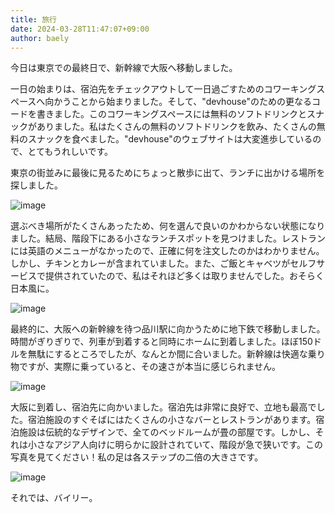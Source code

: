```yaml
---
title: 旅行
date: 2024-03-28T11:47:07+09:00
author: baely
---
```

今日は東京での最終日で、新幹線で大阪へ移動しました。

一日の始まりは、宿泊先をチェックアウトして一日過ごすためのコワーキングスペースへ向かうことから始まりました。そして、"devhouse"のための更なるコードを書きました。このコワーキングスペースには無料のソフトドリンクとスナックがありました。私はたくさんの無料のソフトドリンクを飲み、たくさんの無料のスナックを食べました。"devhouse"のウェブサイトは大変進歩しているので、とてもうれしいです。

東京の街並みに最後に見るためにちょっと散歩に出て、ランチに出かける場所を探しました。

![image](https://github.com/devhou-se/www-jp/assets/5674656/17d8c3f0-b189-48ce-b214-135ee6426b7e)

選ぶべき場所がたくさんあったため、何を選んで良いのかわからない状態になりました。結局、階段下にある小さなランチスポットを見つけました。レストランには英語のメニューがなかったので、正確に何を注文したのかはわかりません。しかし、チキンとカレーが含まれていました。また、ご飯とキャベツがセルフサービスで提供されていたので、私はそれほど多くは取りませんでした。おそらく日本風に。

![image](https://github.com/devhou-se/www-jp/assets/5674656/5396bd36-1c29-4278-a05f-4f8c39f99faa)

最終的に、大阪への新幹線を待つ品川駅に向かうために地下鉄で移動しました。時間がぎりぎりで、列車が到着すると同時にホームに到着しました。ほぼ150ドルを無駄にするところでしたが、なんとか間に合いました。新幹線は快適な乗り物ですが、実際に乗っていると、その速さが本当に感じられません。

![image](https://github.com/devhou-se/www-jp/assets/5674656/fd413fc5-179e-42db-bd63-bc85bcf723fd)

大阪に到着し、宿泊先に向かいました。宿泊先は非常に良好で、立地も最高でした。宿泊施設のすぐそばにはたくさんの小さなバーとレストランがあります。宿泊施設は伝統的なデザインで、全てのベッドルームが畳の部屋です。しかし、それは小さなアジア人向けに明らかに設計されていて、階段が急で狭いです。この写真を見てください！私の足は各ステップの二倍の大きさです。

![image](https://github.com/devhou-se/www-jp/assets/5674656/7c062c5d-a2e3-4a00-b2cd-71aa66a79377)

それでは、バイリー。